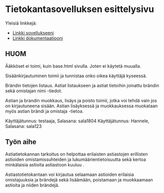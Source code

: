 # Tietokantasovelluksen esittelysivu

Yleisiä linkkejä:

* [Linkki sovellukseeni](http://hanneras.users.cs.helsinki.fi/Tietokantasovellus)
* [Linkki dokumentaatiooni](https://github.com/hannerasa/Tsoha-Bootstrap/blob/master/doc/dokumentaatio.pdf)

## HUOM

Ääkköset ei toimi, kuin base.html sivulla. Joten ei käytetä muualla.

Sisäänkirjautuminen toimii ja tunnistaa onko oikea käyttäjä kyseessä.

Brändin tietojen listaus.
Astiat listaukseen ja astiat tietoihin joinattu brändin sekä omistajan nimi -tiedot.

Astian ja brandin muokkaus, lisäys ja poisto toimii, jotka voi tehdä vain jos on kirjautuneena sisään.
Astian lisäyksessä ja muokkauksessa muokataan myös astian brändi ja omistaja -tietoa.

Käyttäjätunnus: testaaja, Salasana: sala1804
Käyttäjätunnus: Hannele, Salasana: sala123

## Työn aihe

Astiatietokannan tarkoitus on helpottaa erilaisten astiastojen erillisten astioiden omistamissuhteiden ja lukumäärientietoisuutta 
sekä kertoa minkälaisia astioita astiastoon kuuluu . 

Astiastotietokantaan voi kirjautua selaamaan astioiden erilaisia omistajuuksia ja brändejä 
sekä lisäämään, poistamaan ja muokkaamaan astioita ja niiden brändejä.
